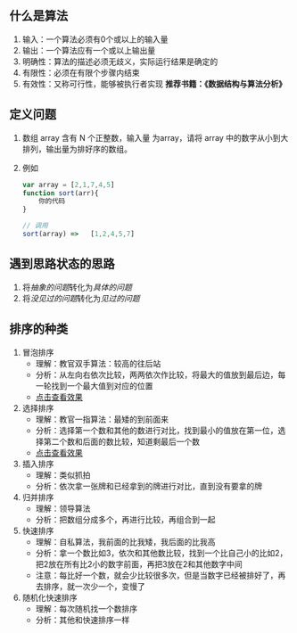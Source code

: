 ## 什么是算法
1. 输入：一个算法必须有0个或以上的输入量
2. 输出：一个算法应有一个或以上输出量
3. 明确性：算法的描述必须无歧义，实际运行结果是确定的
4. 有限性：必须在有限个步骤内结束
5. 有效性：又称可行性，能够被执行者实现
    **推荐书籍：《数据结构与算法分析》**
    
## 定义问题
 1. 数组 array 含有 N 个正整数，输入量 为array，请将 array 中的数字从小到大排列，输出量为排好序的数组。
 2. 例如
 
    ```javascript
    var array = [2,1,7,4,5]
    function sort(arr){
        你的代码
    }
    
    // 调用
    sort(array) =>   [1,2,4,5,7]
    ```
## 遇到思路状态的思路
1. 将*抽象的问题*转化为*具体的问题*
2. 将*没见过的问题*转化为*见过的问题*

## 排序的种类
1. 冒泡排序
    - 理解：教官双手算法：较高的往后站
    - 分析：从左向右依次比较，两两依次作比较，将最大的值放到最后边，每一轮找到一个最大值到对应的位置
    - [点击查看效果](http://js.jirengu.com/visuw/16/edit)
2. 选择排序
    - 理解：教官一指算法：最矮的到前面来
    - 分析：选择第一个数和其他的数进行对比，找到最小的值放在第一位，选择第二个数和后面的数比较，知道剩最后一个数
    - [点击查看效果](http://js.jirengu.com/xadeb/2/edit)
3. 插入排序
    - 理解：类似抓拍
    - 分析：依次拿一张牌和已经拿到的牌进行对比，直到没有要拿的牌
4. 归并排序
    - 理解：领导算法
    - 分析：把数组分成多个，再进行比较，再组合到一起
5. 快速排序
    - 理解：自私算法，我前面的比我矮，我后面的比我高
    - 分析：拿一个数比如3，依次和其他数比较，找到一个比自己小的比如2，把2放在所有比2小的数字前面，再把3放在2和其他数字中间
    - 注意：每比好一个数，就会少比较很多次，但是当数字已经被排好了，再去排序，就一次少一个，变慢了
6. 随机化快速排序
    - 理解：每次随机找一个数排序
    - 分析：其他和快速排序一样




